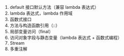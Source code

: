 1. default 接口默认方法（兼容 lambda 表达式）
2. lambda 表达式，lambda 作用域
3. 函数式接口
4. 方法与构造函数引用（::）
5. 局部变量访问（final）
6. 访问对象字段与静态变量（lambda 表达式 + 函数式编程）
7. Stream
8. 多重注解
